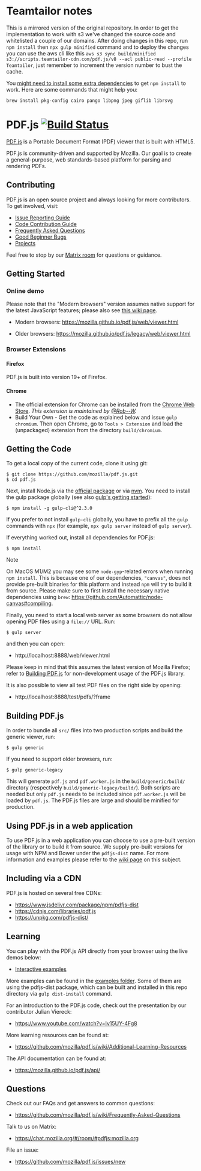 # Teamtailor notes

This is a mirrored version of the original repository. In order to get the implementation to work with s3 we've changed the source code and whitelisted a couple of our domains.
After doing changes in this repo, run `npm install` then `npx gulp minified` command and to deploy the changes you can use the aws cli like this `aws s3 sync build/minified s3://scripts.teamtailor-cdn.com/pdf.js/v8 --acl public-read --profile Teamtailor`, just remember to increment the version number to bust the cache.

You [might need to install some extra dependencies](https://github.com/mozilla/pdf.js/issues/14402#issuecomment-1001373658) to get `npm install` to work. Here are some commands that might help you:

```bash
brew install pkg-config cairo pango libpng jpeg giflib librsvg
```

# PDF.js [![Build Status](https://travis-ci.org/mozilla/pdf.js.svg?branch=master)](https://travis-ci.org/mozilla/pdf.js)

[PDF.js](https://mozilla.github.io/pdf.js/) is a Portable Document Format (PDF) viewer that is built with HTML5.

PDF.js is community-driven and supported by Mozilla. Our goal is to
create a general-purpose, web standards-based platform for parsing and
rendering PDFs.

## Contributing

PDF.js is an open source project and always looking for more contributors. To
get involved, visit:

- [Issue Reporting Guide](https://github.com/mozilla/pdf.js/blob/master/.github/CONTRIBUTING.md)
- [Code Contribution Guide](https://github.com/mozilla/pdf.js/wiki/Contributing)
- [Frequently Asked Questions](https://github.com/mozilla/pdf.js/wiki/Frequently-Asked-Questions)
- [Good Beginner Bugs](https://github.com/mozilla/pdf.js/issues?direction=desc&labels=good-beginner-bug&page=1&sort=created&state=open)
- [Projects](https://github.com/mozilla/pdf.js/projects)

Feel free to stop by our [Matrix room](https://chat.mozilla.org/#/room/#pdfjs:mozilla.org) for questions or guidance.

## Getting Started

### Online demo

Please note that the "Modern browsers" version assumes native support for the
latest JavaScript features; please also see [this wiki page](https://github.com/mozilla/pdf.js/wiki/Frequently-Asked-Questions#faq-support).

- Modern browsers: https://mozilla.github.io/pdf.js/web/viewer.html

- Older browsers: https://mozilla.github.io/pdf.js/legacy/web/viewer.html

### Browser Extensions

#### Firefox

PDF.js is built into version 19+ of Firefox.

#### Chrome

- The official extension for Chrome can be installed from the [Chrome Web Store](https://chrome.google.com/webstore/detail/pdf-viewer/oemmndcbldboiebfnladdacbdfmadadm).
  _This extension is maintained by [@Rob--W](https://github.com/Rob--W)._
- Build Your Own - Get the code as explained below and issue `gulp chromium`. Then open
  Chrome, go to `Tools > Extension` and load the (unpackaged) extension from the
  directory `build/chromium`.

## Getting the Code

To get a local copy of the current code, clone it using git:

    $ git clone https://github.com/mozilla/pdf.js.git
    $ cd pdf.js

Next, install Node.js via the [official package](https://nodejs.org) or via
[nvm](https://github.com/creationix/nvm). You need to install the gulp package
globally (see also [gulp's getting started](https://github.com/gulpjs/gulp/tree/master/docs/getting-started)):

    $ npm install -g gulp-cli@^2.3.0

If you prefer to not install `gulp-cli` globally, you have to prefix all the `gulp` commands with `npx` (for example, `npx gulp server` instead of `gulp server`).

If everything worked out, install all dependencies for PDF.js:

    $ npm install

> [!NOTE]
> On MacOS M1/M2 you may see some `node-gyp`-related errors when running `npm install`. This is because one of our dependencies, `"canvas"`, does not provide pre-built binaries for this platform and instead `npm` will try to build it from source. Please make sure to first install the necessary native dependencies using `brew`: https://github.com/Automattic/node-canvas#compiling.

Finally, you need to start a local web server as some browsers do not allow opening
PDF files using a `file://` URL. Run:

    $ gulp server

and then you can open:

- http://localhost:8888/web/viewer.html

Please keep in mind that this assumes the latest version of Mozilla Firefox; refer to [Building PDF.js](https://github.com/mozilla/pdf.js/blob/master/README.md#building-pdfjs) for non-development usage of the PDF.js library.

It is also possible to view all test PDF files on the right side by opening:

- http://localhost:8888/test/pdfs/?frame

## Building PDF.js

In order to bundle all `src/` files into two production scripts and build the generic
viewer, run:

    $ gulp generic

If you need to support older browsers, run:

    $ gulp generic-legacy

This will generate `pdf.js` and `pdf.worker.js` in the `build/generic/build/` directory (respectively `build/generic-legacy/build/`).
Both scripts are needed but only `pdf.js` needs to be included since `pdf.worker.js` will
be loaded by `pdf.js`. The PDF.js files are large and should be minified for production.

## Using PDF.js in a web application

To use PDF.js in a web application you can choose to use a pre-built version of the library
or to build it from source. We supply pre-built versions for usage with NPM and Bower under
the `pdfjs-dist` name. For more information and examples please refer to the
[wiki page](https://github.com/mozilla/pdf.js/wiki/Setup-pdf.js-in-a-website) on this subject.

## Including via a CDN

PDF.js is hosted on several free CDNs:

- https://www.jsdelivr.com/package/npm/pdfjs-dist
- https://cdnjs.com/libraries/pdf.js
- https://unpkg.com/pdfjs-dist/

## Learning

You can play with the PDF.js API directly from your browser using the live demos below:

- [Interactive examples](https://mozilla.github.io/pdf.js/examples/index.html#interactive-examples)

More examples can be found in the [examples folder](https://github.com/mozilla/pdf.js/tree/master/examples/). Some of them are using the pdfjs-dist package, which can be built and installed in this repo directory via `gulp dist-install` command.

For an introduction to the PDF.js code, check out the presentation by our
contributor Julian Viereck:

- https://www.youtube.com/watch?v=Iv15UY-4Fg8

More learning resources can be found at:

- https://github.com/mozilla/pdf.js/wiki/Additional-Learning-Resources

The API documentation can be found at:

- https://mozilla.github.io/pdf.js/api/

## Questions

Check out our FAQs and get answers to common questions:

- https://github.com/mozilla/pdf.js/wiki/Frequently-Asked-Questions

Talk to us on Matrix:

- https://chat.mozilla.org/#/room/#pdfjs:mozilla.org

File an issue:

- https://github.com/mozilla/pdf.js/issues/new
